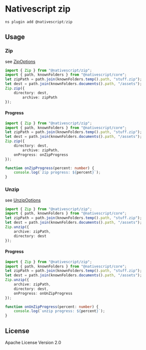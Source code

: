 # Nativescript zip

```javascript
ns plugin add @nativescript/zip
```

## Usage

### Zip

see [ZipOptions](https://github.com/NativeScript/plugins/blob/master/packages/zip/index.d.ts#L1)

```typescript
import { Zip } from "@nativescript/zip";
import { path, knownFolders } from "@nativescript/core";
let zipPath = path.join(knownFolders.temp().path, "stuff.zip");
let dest = path.join(knownFolders.documents().path, "/assets");
Zip.zip({
    directory: dest,
		archive: zipPath
});
```

#### Progress

```typescript
import { Zip } from "@nativescript/zip";
import { path, knownFolders } from "@nativescript/core";
let zipPath = path.join(knownFolders.temp().path, "stuff.zip");
let dest = path.join(knownFolders.documents().path, "/assets");
Zip.zip({
    directory: dest,
		archive: zipPath,
    onProgress: onZipProgress
});

function onZipProgress(percent: number) {
    console.log(`zip progress: ${percent}`);
}
```

### Unzip

see [UnzipOptions](https://github.com/NativeScript/plugins/blob/master/packages/zip/index.d.ts#L9)

```typescript
import { Zip } from "@nativescript/zip";
import { path, knownFolders } from "@nativescript/core";
let zipPath = path.join(knownFolders.temp().path, "stuff.zip");
let dest = path.join(knownFolders.documents().path, "/assets");
Zip.unzip({
    archive: zipPath,
    directory: dest
});
```

#### Progress

```typescript
import { Zip } from "@nativescript/zip";
import { path, knownFolders } from "@nativescript/core";
let zipPath = path.join(knownFolders.temp().path, "stuff.zip");
let dest = path.join(knownFolders.documents().path, "/assets");
Zip.unzip({
    archive: zipPath,
    directory: dest,
    onProgress: onUnZipProgress
});

function onUnZipProgress(percent: number) {
    console.log(`unzip progress: ${percent}`);
}
```


## License

Apache License Version 2.0
